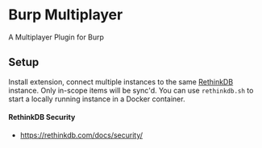 # Burp Multiplayer

A Multiplayer Plugin for Burp


## Setup

Install extension, connect multiple instances to the same [RethinkDB](https://rethinkdb.com/) instance. Only in-scope items will be sync'd. You can use `rethinkdb.sh` to start a locally running instance in a Docker container. 

#### RethinkDB Security
 
 * https://rethinkdb.com/docs/security/
 
